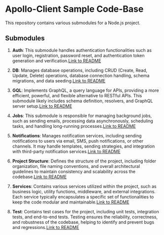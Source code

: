 # Apollo-Client Sample Code-Base

This repository contains various submodules for a Node.js project.

## Submodules

1. **Auth**: This submodule handles authentication functionalities such as user login, registration, password reset, and authentication token generation and verification.[Link to README](./auth/README.md)

2. **DB**: Manages database operations, including CRUD (Create, Read, Update, Delete) operations, database connection handling, schema migrations, and data seeding.[Link to README](./db/README.md)

3. **GQL**: Implements GraphQL, a query language for APIs, providing a more efficient, powerful, and flexible alternative to RESTful APIs. This submodule likely includes schema definition, resolvers, and GraphQL server setup.[Link to README](./gql/README.md)

4. **Jobs**: This submodule is responsible for managing background jobs, such as sending emails, processing data asynchronously, scheduling tasks, and handling long-running processes.[Link to README](./jobs/README.md)

5. **Notifications**: Manages notification services, including sending notifications to users via email, SMS, push notifications, or other channels. It may handle templates, sending strategies, and integration with third-party notification services.[Link to README](./notifications/README.md)

6. **Project Structure**: Defines the structure of the project, including folder organization, file naming conventions, and overall architectural guidelines to maintain consistency and scalability across the codebase.[Link to README](./project-structure/monolithic/README.md)

7. **Services**: Contains various services utilized within the project, such as business logic, utility functions, middleware, and external integrations. Each service typically encapsulates a specific set of functionalities to keep the code modular and maintainable.[Link to README](./services/README.md)

8. **Test**: Contains test cases for the project, including unit tests, integration tests, and end-to-end tests. Testing ensures the reliability, correctness, and robustness of the codebase, helping to identify and prevent bugs and regressions.[Link to README](./test/README.md)